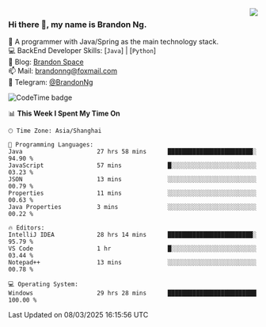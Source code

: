 <img  align="right" src="https://github-readme-stats-brandon0824.vercel.app/api/top-langs/?username=brandon0824&layout=compact">

### Hi there 👋, my name is Brandon Ng.

🌱 A programmer with Java/Spring as the main technology stack.  
💻 BackEnd Developer Skills: [`Java`] | [`Python`]  
📝 Blog: [Brandon Space](https://blog.brandonng.cc)  
📫 Mail: brandonng@foxmail.com  
📰 Telegram: [@BrandonNg](https://t.me/BrandonNg24)  

![CodeTime badge](https://img.shields.io/endpoint?style=flat-square&url=https%3A%2F%2Fapi.codetime.dev%2Fshield%3Fid%3D128%26project%3D%26in%3D604800000)

<!--START_SECTION:waka-->
📊 **This Week I Spent My Time On** 

```text
🕑︎ Time Zone: Asia/Shanghai

💬 Programming Languages: 
Java                     27 hrs 58 mins      ████████████████████████░   94.90 % 
JavaScript               57 mins             █░░░░░░░░░░░░░░░░░░░░░░░░   03.23 % 
JSON                     13 mins             ░░░░░░░░░░░░░░░░░░░░░░░░░   00.79 % 
Properties               11 mins             ░░░░░░░░░░░░░░░░░░░░░░░░░   00.63 % 
Java Properties          3 mins              ░░░░░░░░░░░░░░░░░░░░░░░░░   00.22 % 

🔥 Editors: 
IntelliJ IDEA            28 hrs 14 mins      ████████████████████████░   95.79 % 
VS Code                  1 hr                █░░░░░░░░░░░░░░░░░░░░░░░░   03.44 % 
Notepad++                13 mins             ░░░░░░░░░░░░░░░░░░░░░░░░░   00.78 % 

💻 Operating System: 
Windows                  29 hrs 28 mins      █████████████████████████   100.00 % 
```


 Last Updated on 08/03/2025 16:15:56 UTC
<!--END_SECTION:waka-->
